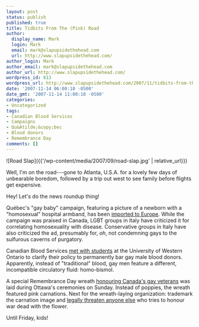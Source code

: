 ```yaml
---
layout: post
status: publish
published: true
title: Tidbits From The (Pink) Road
author:
  display_name: Mark
  login: Mark
  email: mark@slapupsidethehead.com
  url: http://www.slapupsidethehead.com/
author_login: Mark
author_email: mark@slapupsidethehead.com
author_url: http://www.slapupsidethehead.com/
wordpress_id: 613
wordpress_url: http://www.slapupsidethehead.com/2007/11/tidbits-from-the-road/
date: '2007-11-14 06:00:18 -0500'
date_gmt: '2007-11-14 11:00:18 -0500'
categories:
- Uncategorized
tags:
- Canadian Blood Services
- Campaigns
- Qu&Atilde;&copy;bec
- Blood donors
- Remembrance Day
comments: []
---
```

![Road Slap]({{'/wp-content/media/2007/09/road-slap.jpg' | relative_url}})

Well, I'm on the road---gone to Atlanta, U.S.A. for a lovely few days of unbearable boredom, followed by a trip out west to see family before flights get expensive.

Hey! Let's do the news roundup thing!

Québec's "gay baby" campaign, featuring a picture of a newborn with a "homosexual" hospital armband, has been [imported to Europe](http://www.artthreat.net/2007/11/324 "Another Canadian export, eh?"). While the campaign was praised in Canada, LGBT groups in Italy have criticized it for correlating homosexuality with disease. Conservative groups in Italy have also criticized the ad, presumably for, _oh_, not condemning gays to the sulfurous caverns of purgatory.

Canadian Blood Services [met with students](http://www.gazette.uwo.ca/article.cfm?section=FrontPage&articleID=1087&month=11&day=13&year=2007 "For another informative demonstration on stubbornness") at the University of Western Ontario to clarify their policy to permanently bar gay male blood donors. Apparently, instead of "traditional" blood, gay men feature a different, incompatible circulatory fluid: homo-bismol.

A special Remembrance Day wreath [honouring Canada's gay veterans](http://winnipegsun.com/News/Canada/2007/11/12/4649279-sun.html "Yes, they exist") was laid during Ottawa's ceremonies on Sunday. Instead of poppies, the wreath featured pink carnations. Next for the wreath-laying organization: trademark the carnation image and [legally threaten anyone else](http://www.cbc.ca/canada/edmonton/story/2006/11/08/white-poppy.html?ref=rss "In the spirit of honoring our soldiers") who tries to honour war dead with the flower.

Until Friday, kids!

